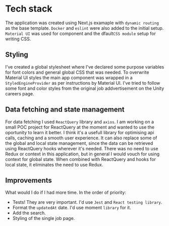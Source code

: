 # Tech stack

The application was created using Next.js examaple with `dynamic routing` as the base template. `Docker` and `eslint` were also added to the initial setup. `Material UI` was used for component and the dfault`CSS module` setup for writing CSS.

## Styling

I've created a global stylesheet where I've declared some purpose variables for font colors and general global CSS that was needed. To overwrite Material UI styles the main app component was wrapped in a `StyledEngineProvider` as per instructions by Material UI. I've tried to follow some font and color styles from the original job addvertisement on the Unity careers page.

## Data fetching and state management

For data fetching I used `ReactQuery` library and `axios`. I am working on a small POC project for ReactQuery at the moment and wanted to use the oportunity to learn it better. I think it's a usefull library for optimising api calls, caching and a smooth user experience. It can also replace some of the global and local state management, since the data can be retrieved using ReactQuery hooks wherever it's needed. There was no need to use Redux or context in this application, but in general I would vouch for using context for global state. When combined with ReactQuery and hooks for local state, it eliminates the need to use Redux.

## Improvements

What would I do if I had more time. In the order of priority:

- Tests! They are very important. I'd use `Jest` and `React testing library`.
- Format the `updatedAt` date. I'd use moment `library` for it.
- Add the search.
- Styling of the single job page.
